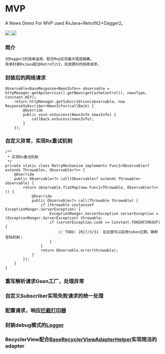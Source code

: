 # MVP
A News Demo For MVP used RxJava+Retrofit2+Dagger2。

![](https://github.com/itkong/MVP/blob/master/Pictures/p1.png) ![](https://github.com/itkong/MVP/blob/master/Pictures/p2.png) 


### 简介
	对Dagger2的简单运用，配合Mvp实现最大程度解藕。
	简单封装RxJava配合Retrofit2，完成便利的网络请求。
### 封装后的网络请求
    Observable<BaseResponse<NewsInfo>> observable = httpManager.getApiService().getNews(getCacheControl(), newsType, Constant.KEY);
        return httpManager.getSubscribtion(observable, new ResponseSubscriber<NewsInfo>(callBack) {
            @Override
            public void onSuccess(NewsInfo newsInfo) {
                callBack.onSucess(newsInfo);
            }
        });

### 自定义异常，实现Rx重试机制
    /**
     * 实现Rx重试机制
     */
    private static class RetryMechanism implements Func1<Observable<? extends Throwable>, Observable<?>> {
        @Override
        public Observable<?> call(Observable<? extends Throwable> observable) {
            return observable.flatMap(new Func1<Throwable, Observable<?>>() {
                @Override
                public Observable<?> call(Throwable throwable) {
                    if (throwable instanceof ExceptionManger.ServerException) {
                        ExceptionManger.ServerException serverException = (ExceptionManger.ServerException) throwable;
                        if (serverException.code == Constant.TOKENTIMEOUT) {
                            // TODO: 2017/3/31  在这里可以启用token过期，静默登陆机制；
                        }
                    }
                    return Observable.error(throwable);
                }
            });
        }
    }
### 重写解析请求Gson工厂，处理异常
### 自定义Subscriber实现失败请求的统一处理
### 配置请求，响应[拦截打印器](https://github.com/ihsanbal/LoggingInterceptor)
### 封装debug模式的[Logger](https://github.com/orhanobut/logger)
### RecyclerView配合[BaseRecyclerViewAdapterHelper](https://github.com/CymChad/BaseRecyclerViewAdapterHelper)实现简洁的adapter
	
